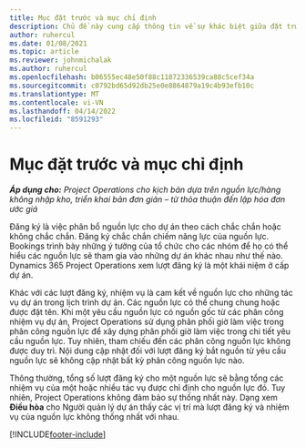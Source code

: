 ```yaml
---
title: Mục đặt trước và mục chỉ định
description: Chủ đề này cung cấp thông tin về sự khác biệt giữa đặt trước nguồn lực và chỉ định nguồn lực.
author: ruhercul
ms.date: 01/08/2021
ms.topic: article
ms.reviewer: johnmichalak
ms.author: ruhercul
ms.openlocfilehash: b06555ec48e50f88c11872336539ca88c5cef34a
ms.sourcegitcommit: c0792bd65d92db25e0e8864879a19c4b93efb10c
ms.translationtype: MT
ms.contentlocale: vi-VN
ms.lasthandoff: 04/14/2022
ms.locfileid: "8591293"
---
```

# <a name="bookings-vs-assignments"></a>Mục đặt trước và mục chỉ định

_**Áp dụng cho:** Project Operations cho kịch bản dựa trên nguồn lực/hàng không nhập kho, triển khai bản đơn giản – từ thỏa thuận đến lập hóa đơn ước giá_

Đăng ký là việc phân bổ nguồn lực cho dự án theo cách chắc chắn hoặc không chắc chắn. Đăng ký chắc chắn chiếm năng lực của nguồn lực. Bookings trình bày những ý tưởng của tổ chức cho các nhóm để họ có thể hiểu các nguồn lực sẽ tham gia vào những dự án khác nhau như thế nào. Dynamics 365 Project Operations xem lượt đăng ký là một khái niệm ở cấp dự án. 

Khác với các lượt đăng ký, nhiệm vụ là cam kết về nguồn lực cho những tác vụ dự án trong lịch trình dự án. Các nguồn lực có thể chung chung hoặc được đặt tên.  Khi một yêu cầu nguồn lực có nguồn gốc từ các phân công nhiệm vụ dự án, Project Operations sử dụng phân phối giờ làm việc trong phân công nguồn lực để xây dựng phân phối giờ làm việc trong chi tiết yêu cầu nguồn lực. Tuy nhiên, tham chiếu đến các phân công nguồn lực không được duy trì. Nội dung cập nhật đối với lượt đăng ký bắt nguồn từ yêu cầu nguồn lực sẽ không cập nhật bất kỳ phân công nguồn lực nào.

Thông thường, tổng số lượt đăng ký cho một nguồn lực sẽ bằng tổng các nhiệm vụ của một hoặc nhiều tác vụ được chỉ định cho nguồn lực đó. Tuy nhiên, Project Operations không đảm bảo sự thống nhất này. Dạng xem **Điều hòa** cho Người quản lý dự án thấy các vị trí mà lượt đăng ký và nhiệm vụ của nguồn lực không thống nhất với nhau.




[!INCLUDE[footer-include](../includes/footer-banner.md)]